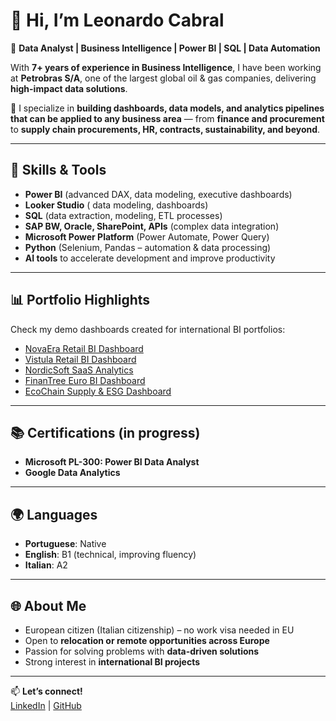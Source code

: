 # 👋 Hi, I’m Leonardo Cabral  

💼 **Data Analyst | Business Intelligence | Power BI | SQL | Data Automation**  

With **7+ years of experience in Business Intelligence**, I have been working at **Petrobras S/A**, one of the largest global oil & gas companies, delivering **high-impact data solutions**.  

🚀 I specialize in **building dashboards, data models, and analytics pipelines that can be applied to any business area** — from **finance and procurement** to **supply chain procurements, HR, contracts, sustainability, and beyond**.  

---

## 🔧 Skills & Tools
- **Power BI** (advanced DAX, data modeling, executive dashboards)
- **Looker Studio** ( data modeling, dashboards) 
- **SQL** (data extraction, modeling, ETL processes)  
- **SAP BW, Oracle, SharePoint, APIs** (complex data integration)  
- **Microsoft Power Platform** (Power Automate, Power Query)  
- **Python** (Selenium, Pandas – automation & data processing)  
- **AI tools** to accelerate development and improve productivity  

---

## 📊 Portfolio Highlights
Check my demo dashboards created for international BI portfolios:  

- [NovaEra Retail BI Dashboard](https://github.com/lmc-datascience/NovaEra-Retail-BI-Dashboard)  
- [Vistula Retail BI Dashboard](https://github.com/lmc-datascience/Vistula-Retail-BI-Dashboard-)  
- [NordicSoft SaaS Analytics](https://github.com/lmc-datascience/NordicSoft-Analytics-SaaS)  
- [FinanTree Euro BI Dashboard](https://github.com/lmc-datascience/FinanTree-Euro-BI-Dashboard)  
- [EcoChain Supply & ESG Dashboard](https://github.com/lmc-datascience/EcoChain-Logistics-Supply-Chain-ESG)  

---

## 📚 Certifications (in progress)
- **Microsoft PL-300: Power BI Data Analyst**  
- **Google Data Analytics**  

---

## 🌍 Languages
- **Portuguese**: Native  
- **English**: B1 (technical, improving fluency)  
- **Italian**: A2  

---

## 🌐 About Me
- European citizen (Italian citizenship) – no work visa needed in EU  
- Open to **relocation or remote opportunities across Europe**  
- Passion for solving problems with **data-driven solutions**  
- Strong interest in **international BI projects**  

---

📫 **Let’s connect!**  
[LinkedIn](https://www.linkedin.com/) | [GitHub](https://github.com/lmc-datascience)  
